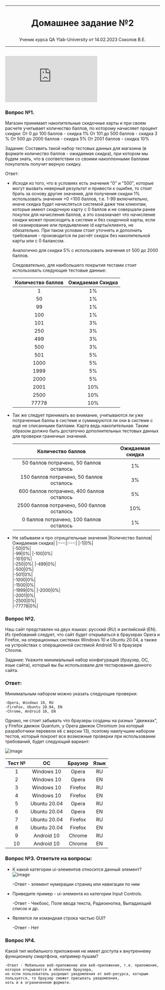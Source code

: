 _________________________________________________________________

# <p align="center">Домашнее задание №2</p>

<p align="center">Ученик курса QA Ylab-University от 14.02.2023 Соколов В.Е.</p>

__________________________________________________________________	
![progress](http://www.yarntomato.com/percentbarmaker/button.php?barPosition=100&leftFill=%23FF0000 "progress")
---

### Вопрос №1.
Магазин принимает накопительные скидочные карты и при своем расчете учитывает количество баллов, по которому начисляет процент скидки: От 0 до 100 баллов - скидка 1% От 101 до 500 баллов - скидка 3 % От 500 до 2000 баллов - скидка 5% От 2001 баллов - скидка 10%

Задание: Составить такой набор тестовых данных для магазина (в формате количество баллов - ожидаемая скидка), при котором мы будем знать, что в соответствии со своими накопленными баллами покупатель получит верную скидку.

Ответ:
  
- Исходя из того, что в условиях есть значения "0" и "500", которые могут вызвать неверный результат и привести к ошибке, то стоит брать за основу другие значения, для получения скидки 1% использовать 
значения  >0 <100 баллов, т.е. 1-99 включительно, иначе скидка будет начисляться системой даже тем клиентам, которые имеют скидочную карту с 0 баллов и не совершали ранее покупок для начисления баллов, а это
озназначает что начисление скидки может происходить в системе и без скидочной карты, если её сканирование или предъявление id карты/клиента, не обязательно. При таком условии стоит уточнять и дополнить требования - производится ли расчёт скидок без накопительной карты или с 0 балансом.

  Аналогично для скидки 5% с использовать значения от 500 до 2000 баллов.
  
  Следовательно, для наибольшего покрытия тестами стоит использовать следующие тестовые данные:

  |Количество баллов|Ожидаемая Скидка
  |:---:|:---:|
  |1|1%|    
  |50|1%|    
  |99|1%|
  |100|1%|    
  |101|3%|    
  |250|3%|
  |499|3%|    
  |500|3%|    
  |501|5%|    
  |1000|5%|    
  |1999|5%|
  |2000|5%|    
  |2001|10%|    
  |2500|10%|    
  |77778|10%|    

- Так же следует принимать во внимание, учитываются ли уже потраченные баллы в системе и суммируются ли они в системе с ещё не списанными баллами. Карта ведь накопительная.
  Таким образом должно быть достаточно дополнительных тестовых данных для проверки граничных значений.
  
   Количество баллов|Ожидаемая скидка
   |:---:|:---:|
   |50 баллов потрачено, 50 баллов осталось|1%|
   |150 баллов потрачено, 50 баллов осталось|3%|
   |600 баллов потрачено, 400 баллов осталось|5%|
   |2500 баллов потрачено, 500 баллов осталось|10%|
   |0 баллов потрачено, 100 баллов осталось|1%|

- Не забываем и про отрицательные значения
  |Количество баллов|Ожидаемая скидка|
  |:---:|:---:|
  |-1|0%|    
  |-50|0%|    
  |-99|0%|
  |-100|0%|    
  |-101|0%|    
  |-250|0%|
  |-499|0%|    
  |-500|0%|    
  |-501|0%|    
  |-1000|0%|    
  |-1500|0%|    
  |-1999|0%|
  |-2000|0%|    
  |-2001|0%|    
  |-2500|0%|    
  |-77778|0%|
  
### Вопрос №2. 
Наш сайт представлен на двух языках: русский (RU) и английский (EN). Из требований следует, что сайт будет открываться в браузерах Opera и Firefox, на операционных системах Windows 10 и Ubuntu 20.04, а также на устройствах с операционной системой Android 10 в браузере Chrome.

Задание: Укажите минимальный набор конфигураций (браузер, ОС, язык сайта), который вы бы использовали для тестирования данного сайта.

### Ответ: 
  
  Минимальным набором можно указать следующие проверки:
  
    -Opera, Windows 10, RU
    -FireFox, Ubuntu 20.04, EN
    -Chrome, Android 10, EN
  
  Однако, не стоит забывать что браузеры созданы на разных "движках", у Firefox движок Quantum, у Opera движок Chromium (на который разработчики перевели её с версии 13), поэтому наилучшим набором тестов, который покроет все возможные проверки при использовании требований, будет следующий вариант:
  
![image](https://github.com/Sokolovvitek/HomeWork/assets/11587318/43156d98-215f-4b59-ab35-51a77936b038)

|Тест №|ОС|Браузер|Язык|
|:--:|:--:|:--:|:--:|
|1|Windows 10|Opera|RU
|2|Windows 10|Opera|EN
|3|Windows 10|Firefox|RU
|4|Windows 10|Firefox|EN
|5|Ubuntu 20.04|Opera|RU
|6|Ubuntu 20.04|Opera|EN
|7|Ubuntu 20.04|Firefox|RU
|8|Ubuntu 20.04|Firefox|EN
|9|Android 10|Chrome|RU
|10|Android 10|Chrome|EN


### Вопрос №3. Ответьте на вопросы:

- К какой категории ui-элементов относится данный элемент? ![image](https://github.com/Sokolovvitek/HomeWork/assets/11587318/468f48ff-75e8-4f4d-803a-be2d2b804993)

    -Ответ - элемент нумерации страниц или навигации по ним

- Приведите пример - ui-элемента из категории Input Controls.

    -Ответ - Чекбокс, Поле ввода текста, Радиокнопка, Выпадающий список и др.
  
- Является ли командная строка частью GUI?

    -Ответ - Нет

### Вопрос №4. 

Какой тип мобильного приложения не имеет доступа к внутреннему функционалу смартфона, например пушам?

    -Ответ - Мобильное веб-приложение или веб-приложение, т.е. приложение, которое открывается в оболочке браузера, 
    но если пользователь разрешит уведомления от веб-ресурса, которым пользуется, то браузер сможет присылать уведомления,
    хоть и в ограниченном формате.
